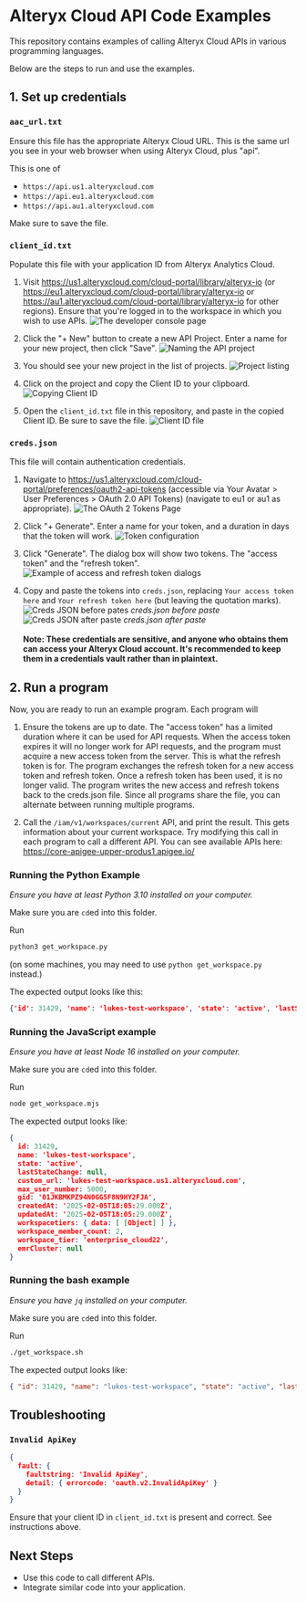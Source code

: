 # Alteryx Cloud API Code Examples

This repository contains examples of calling Alteryx Cloud APIs in various programming languages.

Below are the steps to run and use the examples.

## 1. Set up credentials

### `aac_url.txt`

Ensure this file has the appropriate Alteryx Cloud URL. This is the same url you see in your web browser when using Alteryx Cloud, plus "api".

This is one of

- `https://api.us1.alteryxcloud.com`
- `https://api.eu1.alteryxcloud.com`
- `https://api.au1.alteryxcloud.com`

Make sure to save the file.

### `client_id.txt`

Populate this file with your application ID from Alteryx Analytics Cloud.

1. Visit <https://us1.alteryxcloud.com/cloud-portal/library/alteryx-io> (or <https://eu1.alteryxcloud.com/cloud-portal/library/alteryx-io> or <https://au1.alteryxcloud.com/cloud-portal/library/alteryx-io> for other regions). Ensure that you're logged in to the workspace in which you wish to use APIs. ![The developer console page](images/devConsole.png)

1. Click the "+ New" button to create a new API Project. Enter a name for your new project, then click "Save". ![Naming the API project](images/newProject.png)

1. You should see your new project in the list of projects. ![Project listing](images/listOfProjects.png)

1. Click on the project and copy the Client ID to your clipboard. ![Copying Client ID](images/copyingClientId.png)

1. Open the `client_id.txt` file in this repository, and paste in the copied Client ID. Be sure to save the file. ![Client ID file](images/clientIdFile.png)

### `creds.json`

This file will contain authentication credentials.

1. Navigate to <https://us1.alteryxcloud.com/cloud-portal/preferences/oauth2-api-tokens> (accessible via Your Avatar > User Preferences > OAuth 2.0 API Tokens) (navigate to eu1 or au1 as appropriate). ![The OAuth 2 Tokens Page](images/oauth2Tokens.png)

1. Click "+ Generate". Enter a name for your token, and a duration in days that the token will work. ![Token configuration](images/tokenConfig.png)

1. Click "Generate". The dialog box will show two tokens. The "access token" and the "refresh token". ![Example of access and refresh token dialogs](images/accessRefreshTokenBox.png)

1. Copy and paste the tokens into `creds.json`, replacing `Your access token here` and `Your refresh token here` (but leaving the quotation marks).
![Creds JSON before pates](images/credsJSONBeforePaste.png)
*creds.json before paste*
![Creds JSON after paste](images/credsJSONAfterPaste.png)
*creds.json after paste*\
\
**Note: These credentials are sensitive, and anyone who obtains them can access your Alteryx Cloud account. It's recommended to keep them in a credentials vault rather than in plaintext.**

## 2. Run a program

Now, you are ready to run an example program. Each program will

1. Ensure the tokens are up to date. The "access token" has a limited duration where it can be used for API requests. When the access token expires it will no longer work for API requests, and the program must acquire a new access token from the server. This is what the refresh token is for. The program exchanges the refresh token for a new access token and refresh token. Once a refresh token has been used, it is no longer valid. The program writes the new access and refresh tokens back to the creds.json file. Since all programs share the file, you can alternate between running multiple programs.

1. Call the `/iam/v1/workspaces/current` API, and print the result. This gets information about your current workspace. Try modifying this call in each program to call a different API. You can see available APIs here: <https://core-apigee-upper-produs1.apigee.io/>

### Running the Python Example

*Ensure you have at least Python 3.10 installed on your computer.*

Make sure you are `cd`ed into this folder.

Run

```bash
python3 get_workspace.py
```

(on some machines, you may need to use `python get_workspace.py` instead.)

The expected output looks like this:

```json
{'id': 31429, 'name': 'lukes-test-workspace', 'state': 'active', 'lastStateChange': None, 'custom_url': 'lukes-test-workspace.us1.alteryxcloud.com', 'max_user_number': 5000, 'gid': '01JKBMKPZ94N0GG5F8N9HY2FJA', 'createdAt': '2025-02-05T18:05:29.000Z', 'updatedAt': '2025-02-05T18:05:29.000Z', 'workspacetiers': {'data': [{'isSingleUser': False, 'id': 31428, 'name': 'enterprise_cloud22', 'startsAt': '2025-02-05T18:05:29.000Z', 'trialState': 'None', 'workspace': {'id': 31429}}]}, 'workspace_member_count': 2, 'workspace_tier': 'enterprise_cloud22', 'emrCluster': None}
```

### Running the JavaScript example

*Ensure you have at least Node 16 installed on your computer.*

Make sure you are `cd`ed into this folder.

Run

```bash
node get_workspace.mjs
```

The expected output looks like:

```json
{
  id: 31429,
  name: 'lukes-test-workspace',
  state: 'active',
  lastStateChange: null,
  custom_url: 'lukes-test-workspace.us1.alteryxcloud.com',
  max_user_number: 5000,
  gid: '01JKBMKPZ94N0GG5F8N9HY2FJA',
  createdAt: '2025-02-05T18:05:29.000Z',
  updatedAt: '2025-02-05T18:05:29.000Z',
  workspacetiers: { data: [ [Object] ] },
  workspace_member_count: 2,
  workspace_tier: 'enterprise_cloud22',
  emrCluster: null
}
```

### Running the bash example

*Ensure you have `jq` installed on your computer.*

Make sure you are `cd`ed into this folder.

Run

```bash
./get_workspace.sh
```

The expected output looks like:

```json
{ "id": 31429, "name": "lukes-test-workspace", "state": "active", "lastStateChange": null, "custom_url": "lukes-test-workspace.us1.alteryxcloud.com", "max_user_number": 5000, "gid": "01JKBMKPZ94N0GG5F8N9HY2FJA", "createdAt": "2025-02-05T18:05:29.000Z", "updatedAt": "2025-02-05T18:05:29.000Z", "workspacetiers": { "data": [ { "isSingleUser": false, "id": 31428, "name": "enterprise_cloud22", "startsAt": "2025-02-05T18:05:29.000Z", "trialState": "None", "workspace": { "id": 31429 } } ] }, "workspace_member_count": 2, "workspace_tier": "enterprise_cloud22", "emrCluster": null }
```

## Troubleshooting

### `Invalid ApiKey`

```json
{
  fault: {
    faultstring: 'Invalid ApiKey',
    detail: { errorcode: 'oauth.v2.InvalidApiKey' }
  }
}
```

Ensure that your client ID in `client_id.txt` is present and correct. See instructions above.

## Next Steps

- Use this code to call different APIs.
- Integrate similar code into your application.
